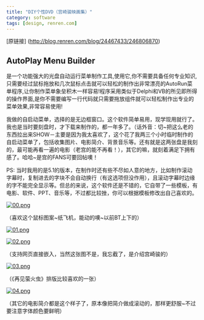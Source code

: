 ```yaml
---
title: "DIY个性DVD（宫崎骏映画集）"
category: software
tags: [design, renren.com]
---
```


[原链接] (http://blog.renren.com/blog/24467433/246806870)

## AutoPlay Menu Builder

是一个功能强大的光盘自动运行菜单制作工具,使用它,你不需要具备任何专业知识,只需要经过鼠标拖放和几次鼠标点击就可以轻松的制作出非常漂亮的AutoRun菜单程序,让你制作菜单象垒积木一样容易!程序采用类似于Delphi和VB的所见即所得的操作界面,是你不需要编写一行代码就只需要拖放组件就可以轻松制作出专业的菜单效果,非常容易使用!


我做的自启动菜单，选择的是无边框窗口。这个软件简单易用，现学现用就行了。我也是当时要刻盘时，才下载来制作的，都一年多了。（话外音：切~把这么老的东西拉出来SHOW－主要是因为我太喜欢了，这个花了我两三个小时临时制作的自启动菜单了，包括收集图片、电影简介、背景音乐等。还有就是这两张盘是我刻的，最可能再看一遍的电影（老宫的能不再看！），其它的嘛，就刻着满足下拥有感了。哈哈~是宫的FANS可要回帖噢！

      
PS: 当时我用的是5.1的版本，在制作时还有些不尽如人意的地方，比如制作滚动字幕时，复制进去的字块不会自动换行（有这选项但没作用），且滚动字幕时边缘的字不能完全显示等。但总的来说，这个软件还是不错的，它自带了一些模板，有电影、软件、PPT、音乐等，不过都比较挫，你可以根据模板修改出自己喜欢的。 [](http://www.duote.com/soft/437.html) 

[![00.png](http://fm261.img.xiaonei.com/blog/20071117/20/37/A305297289188HEI.png)](http://fm261.img.xiaonei.com/blog/20071117/20/37/A305297289188HEI.png)

（喜欢这个鼠标图案~纸飞机，能动的噢~以前BT上下的）

[![01.png](http://fm261.img.xiaonei.com/blog/20071118/09/12/A837224715836OXC.png)](http://fm261.img.xiaonei.com/blog/20071118/09/12/A837224715836OXC.png)

[](http://fm271.img.xiaonei.com/blog/20071118/09/15/A851752272870OXC.png) 

[![02.png](http://fm202.img.xiaonei.com/blog/20071118/09/16/A861082958318OXC.png)](http://fm202.img.xiaonei.com/blog/20071118/09/16/A861082958318OXC.png)

（支持网页直接嵌入，当然这张图不是，我忘截了，是介绍宫崎骏的）

[![03.png](http://fm261.img.xiaonei.com/blog/20071118/09/17/A865510327166OXC.png)](http://fm261.img.xiaonei.com/blog/20071118/09/17/A865510327166OXC.png)

（《再见萤火虫》排版比较喜欢的一张）

[![04.png](http://fm281.img.xiaonei.com/blog/20071118/09/18/A868755489463PUP.png)](http://fm281.img.xiaonei.com/blog/20071118/09/18/A868755489463PUP.png)

（其它的电影简介都是这个样子了，原本像把简介做成滚动的，那样更舒服~不过要注意字体颜色要鲜明）

